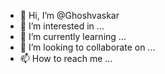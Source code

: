 - 👋 Hi, I’m @Ghoshvaskar
- 👀 I’m interested in ...
- 🌱 I’m currently learning ...
- 💞️ I’m looking to collaborate on ...
- 📫 How to reach me ...

<!---
Ghoshvaskar/Ghoshvaskar is a ✨ special ✨ repository because its `README.md` (this file) appears on your GitHub profile.
You can click the Preview link to take a look at your changes.
--->
